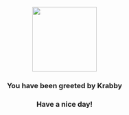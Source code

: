 <p align="center">
    <img src="https://raw.githubusercontent.com/PokeAPI/sprites/master/sprites/pokemon/98.png" width="150" height="150">
</p>
<h3 align="center">You have been greeted by  <b>Krabby</b></h3>
<h3 align="center">Have a nice day!</h3>
